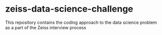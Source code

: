 # zeiss-data-science-challenge
This repository contains the coding approach to the data science problem as a part of the Zeiss interview process
